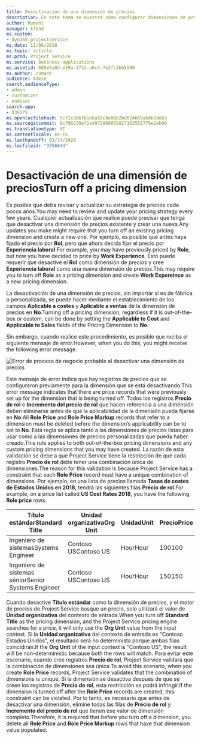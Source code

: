 ```yaml
---
title: Desactivación de una dimensión de precios
description: En este tema se muestra cómo configurar dimensiones de precios en la solución de Project Service.
author: Rumant
manager: kfend
ms.custom:
- dyn365-projectservice
ms.date: 11/06/2018
ms.topic: article
ms.prod: Project Service
ms.service: business-applications
ms.assetid: 689e5a8d-e39a-471d-a6c4-7e2fc3bb5590
ms.author: rumant
audience: Admin
search.audienceType:
- admin
- customizer
- enduser
search.app:
- D365PS
ms.openlocfilehash: 5cf2cd86fb1eba50c8e08b2bd624669ab0b1deb3
ms.sourcegitcommit: 8c786230ef2a497280885b827162561776e2eb00
ms.translationtype: HT
ms.contentlocale: es-ES
ms.lasthandoff: 03/24/2020
ms.locfileid: "3756044"
---
```

# <a name="turn-off-a-pricing-dimension"></a><span data-ttu-id="9f467-103">Desactivación de una dimensión de precios</span><span class="sxs-lookup"><span data-stu-id="9f467-103">Turn off a pricing dimension</span></span>

<span data-ttu-id="9f467-104">Es posible que deba revisar y actualizar su estrategia de precios cada pocos años.</span><span class="sxs-lookup"><span data-stu-id="9f467-104">You may need to review and update your pricing strategy every few years.</span></span> <span data-ttu-id="9f467-105">Cualquier actualización que realice puede precisar que tenga que desactivar una dimensión de precios existente y crear una nueva.</span><span class="sxs-lookup"><span data-stu-id="9f467-105">Any updates you make might require that you turn off an existing pricing dimension and create a new one.</span></span> <span data-ttu-id="9f467-106">Por ejemplo, es posible que antes haya fijado el precio por **Rol**, pero que ahora decida fijar el precio por **Experiencia laboral**.</span><span class="sxs-lookup"><span data-stu-id="9f467-106">For example, you may have previously priced by **Role**, but now you have decided to price by **Work Experience**.</span></span> <span data-ttu-id="9f467-107">Esto puede requerir que desactive el **Rol** como dimensión de precios y cree **Experiencia laboral** como una nueva dimensión de precios.</span><span class="sxs-lookup"><span data-stu-id="9f467-107">This may require you to turn off **Role** as a pricing dimension and create **Work Expereince** as a new pricing dimension.</span></span> 

<span data-ttu-id="9f467-108">La desactivación de una dimensión de precios, sin importar si es de fábrica o personalizada, se puede hacer mediante el establecimiento de los campos **Aplicable a costes** y **Aplicable a ventas** de la dimensión de precios en **No**.</span><span class="sxs-lookup"><span data-stu-id="9f467-108">Turning off a pricing dimension, regardless if it is out-of-the-box or custom, can be done by setting the **Applicable to Cost** and **Applicable to Sales** fields of the Pricing Dimension to **No**.</span></span>

<span data-ttu-id="9f467-109">Sin embargo, cuando realice este procedimiento, es posible que reciba el siguiente mensaje de error.</span><span class="sxs-lookup"><span data-stu-id="9f467-109">However, when you do this, you might receive the following error message.</span></span>

![Error de proceso de negocio probable al desactivar una dimensión de precios](media/Business-Process-Error.png)


<span data-ttu-id="9f467-111">Este mensaje de error indica que hay registros de precios que se configuraron previamente para la dimensión que se está desactivando.</span><span class="sxs-lookup"><span data-stu-id="9f467-111">This error message indicates that there are price records that were previously set up for the dimension that is being turned off.</span></span> <span data-ttu-id="9f467-112">Todos los registros **Precio de rol** e **Incremento del precio de rol** que hacen referencia a una dimensión deben eliminarse antes de que la aplicabilidad de la dimensión pueda fijarse en **No**.</span><span class="sxs-lookup"><span data-stu-id="9f467-112">All **Role Price** and **Role Price Markup** records that refer to a dimension must be deleted before the dimension’s applicability can be to set to **No**.</span></span> <span data-ttu-id="9f467-113">Esta regla se aplica tanto a las dimensiones de precios listas para usar como a las dimensiones de precios personalizadas que pueda haber creado.</span><span class="sxs-lookup"><span data-stu-id="9f467-113">This rule applies to both out-of-the-box pricing dimensions and any custom pricing dimensions that you may have created.</span></span> <span data-ttu-id="9f467-114">La razón de esta validación se debe a que Project Service tiene la restricción de que cada registro **Precio de rol** debe tener una combinación única de dimensiones.</span><span class="sxs-lookup"><span data-stu-id="9f467-114">The reason for this validation is because Project Service has a constraint that each **Role Price** record must have a unique combination of dimensions.</span></span> <span data-ttu-id="9f467-115">Por ejemplo, en una lista de precios llamada **Tasas de costes de Estados Unidos en 2018**, tendrá las siguientes filas **Precio de rol**.</span><span class="sxs-lookup"><span data-stu-id="9f467-115">For example, on a price list called **US Cost Rates 2018**, you have the following **Role price** rows.</span></span> 

| <span data-ttu-id="9f467-116">Título estándar</span><span class="sxs-lookup"><span data-stu-id="9f467-116">Standard Title</span></span>         | <span data-ttu-id="9f467-117">Unidad organizativa</span><span class="sxs-lookup"><span data-stu-id="9f467-117">Org Unit</span></span>    |<span data-ttu-id="9f467-118">Unidad</span><span class="sxs-lookup"><span data-stu-id="9f467-118">Unit</span></span>   |<span data-ttu-id="9f467-119">Precio</span><span class="sxs-lookup"><span data-stu-id="9f467-119">Price</span></span>  |<span data-ttu-id="9f467-120">Divisa</span><span class="sxs-lookup"><span data-stu-id="9f467-120">Currency</span></span>  |
| -----------------------|-------------|-------|-------|----------|
| <span data-ttu-id="9f467-121">Ingeniero de sistemas</span><span class="sxs-lookup"><span data-stu-id="9f467-121">Systems Engineer</span></span>|<span data-ttu-id="9f467-122">Contoso US</span><span class="sxs-lookup"><span data-stu-id="9f467-122">Contoso US</span></span>|<span data-ttu-id="9f467-123">Hour</span><span class="sxs-lookup"><span data-stu-id="9f467-123">Hour</span></span>| <span data-ttu-id="9f467-124">100</span><span class="sxs-lookup"><span data-stu-id="9f467-124">100</span></span>|<span data-ttu-id="9f467-125">USD</span><span class="sxs-lookup"><span data-stu-id="9f467-125">USD</span></span>|
| <span data-ttu-id="9f467-126">Ingeniero de sistemas sénior</span><span class="sxs-lookup"><span data-stu-id="9f467-126">Senior Systems Engineer</span></span>|<span data-ttu-id="9f467-127">Contoso US</span><span class="sxs-lookup"><span data-stu-id="9f467-127">Contoso US</span></span>|<span data-ttu-id="9f467-128">Hour</span><span class="sxs-lookup"><span data-stu-id="9f467-128">Hour</span></span>| <span data-ttu-id="9f467-129">150</span><span class="sxs-lookup"><span data-stu-id="9f467-129">150</span></span>| <span data-ttu-id="9f467-130">USD</span><span class="sxs-lookup"><span data-stu-id="9f467-130">USD</span></span>|


<span data-ttu-id="9f467-131">Cuando desactive **Título estándar** como la dimensión de precios, y el motor de precios de Project Service busque un precio, solo utilizará el valor de **Unidad organizativa** del contexto de entrada.</span><span class="sxs-lookup"><span data-stu-id="9f467-131">When you turn off **Standard Title** as the pricing dimension, and the Project Service pricing engine searches for a price, it will only use the **Org Unit** value from the input context.</span></span> <span data-ttu-id="9f467-132">Si la **Unidad organizativa** del contexto de entrada es "Contoso Estados Unidos", el resultado será no determinista porque ambas filas coincidirán.</span><span class="sxs-lookup"><span data-stu-id="9f467-132">If the **Org Unit** of the input context is “Contoso US”, the result will be non-deterministic because both the rows will match.</span></span> <span data-ttu-id="9f467-133">Para evitar este escenario, cuando cree registros **Precio de rol**, Project Service validará que la combinación de dimensiones sea única.</span><span class="sxs-lookup"><span data-stu-id="9f467-133">To avoid this scenario, when you create **Role Price** records, Project Service validates that the combination of dimensions is unique.</span></span> <span data-ttu-id="9f467-134">Si la dimensión se desactiva después de que se creen los registros de **Precio de rol**, esta restricción se podrá infringir.</span><span class="sxs-lookup"><span data-stu-id="9f467-134">If the dimension is turned off after the **Role Price** records are created, this constraint can be violated.</span></span> <span data-ttu-id="9f467-135">Por lo tanto, es necesario que antes de desactivar una dimensión, elimine todas las filas de **Precio de rol** y **Incremento del precio de rol** que tienen ese valor de dimensión completo.</span><span class="sxs-lookup"><span data-stu-id="9f467-135">Therefore, it is required that before you turn off a dimension, you delete all **Role Price** and **Role Price Markup** rows that have that dimension value populated.</span></span>

